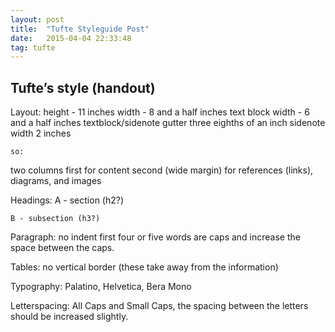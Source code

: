 ```yaml
---
layout: post
title:  "Tufte Styleguide Post"
date:   2015-04-04 22:33:48
tag: tufte
---
```


## Tufte’s style (handout)

Layout:
	height - 11 inches 
	width - 8 and a half inches
	text block width - 6 and a half inches
	textblock/sidenote gutter three eighths of an inch
	sidenote width 2 inches
	
	so:
   two columns
   first for content
   second (wide margin) for references (links), diagrams, and images

Headings:
	A - section (h2?)

	B - subsection (h3?)

Paragraph:
	no indent
	first four or five words are caps and increase the space 				between the caps.

Tables:
	no vertical border (these take away from the information)

Typography:
	Palatino, Helvetica, Bera Mono

Letterspacing:
	All Caps and Small Caps, the spacing between the letters 				should be increased slightly.
